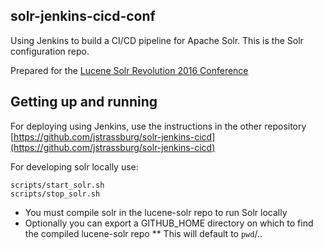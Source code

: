 solr-jenkins-cicd-conf
----------------------
Using Jenkins to build a CI/CD pipeline for Apache Solr. This is the Solr configuration repo.

Prepared for the [Lucene Solr Revolution 2016 Conference](http://lucenerevolution.org/)

Getting up and running
----------------------
For deploying using Jenkins, use the instructions in the other repository [https://github.com/jstrassburg/solr-jenkins-cicd](https://github.com/jstrassburg/solr-jenkins-cicd)

For developing solr locally use:

    scripts/start_solr.sh
    scripts/stop_solr.sh

* You must compile solr in the lucene-solr repo to run Solr locally
* Optionally you can export a GITHUB_HOME directory on which to find the compiled lucene-solr repo
** This will default to `pwd`/.. 
